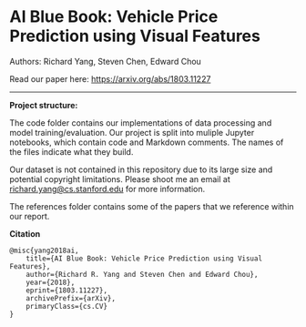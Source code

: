 # AI Blue Book: Vehicle Price Prediction using Visual Features

Authors: Richard Yang, Steven Chen, Edward Chou

Read our paper here: https://arxiv.org/abs/1803.11227

--------------------------

**Project structure:**

The code folder contains our implementations of data processing and model training/evaluation. Our project is split into muliple Jupyter notebooks, which contain code and Markdown comments. The names of the files indicate what they build.

Our dataset is not contained in this repository due to its large size and potential copyright limitations. Please shoot me an email at richard.yang@cs.stanford.edu for more information. 

The references folder contains some of the papers that we reference within our report.

**Citation**
```
@misc{yang2018ai,
    title={AI Blue Book: Vehicle Price Prediction using Visual Features},
    author={Richard R. Yang and Steven Chen and Edward Chou},
    year={2018},
    eprint={1803.11227},
    archivePrefix={arXiv},
    primaryClass={cs.CV}
}
```
